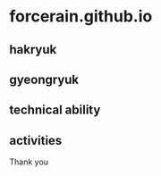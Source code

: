 # forcerain.github.io

## hakryuk


## gyeongryuk


## technical ability


## activities


Thank you
